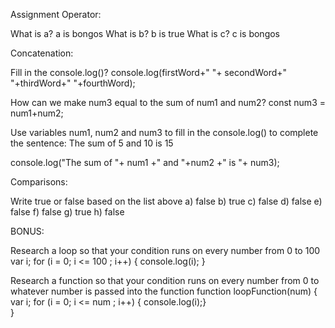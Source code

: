 Assignment Operator:

What is a?
a is bongos
What is b?
b is true
What is c?
c is bongos

Concatenation:

Fill in the console.log()?
console.log(firstWord+" "+ secondWord+" "+thirdWord+" "+fourthWord);

How can we make num3 equal to the sum of num1 and num2?
const num3 = num1+num2;


Use variables num1, num2 and num3 to fill in the console.log() to complete the sentence: The sum of 5 and 10 is 15

console.log("The sum of "+ num1 +" and "+num2 +" is "+ num3);

Comparisons:

Write true or false based on the list above
a) false
b) true
c) false
d) false
e) false
f) false
g) true
h) false

BONUS: 

Research a loop so that your condition runs on every number from 0 to 100
var i;
for (i = 0; i <= 100 ; i++) { 
  console.log(i);
}

Research a function so that your condition runs on every number from 0 to whatever number is passed into the function
function loopFunction(num) {
var i;
for (i = 0; i <= num ; i++) { 
  console.log(i);}   
}
   

